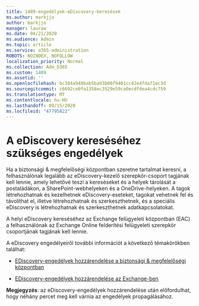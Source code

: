 ```yaml
---
title: 1489-engedélyek-eDiscovery-keresések
ms.author: markjjo
author: markjjo
manager: lauraw
ms.date: 04/21/2020
ms.audience: Admin
ms.topic: article
ms.service: o365-administration
ROBOTS: NOINDEX, NOFOLLOW
localization_priority: Normal
ms.collection: Adm_O365
ms.custom: 1489
ms.assetid: ''
ms.openlocfilehash: bc384a948bab5ba93b00f9401cc42e4fda71ec3d
ms.sourcegitcommit: c6692ce0fa1358ec3529e59ca0ecdfdea4cdc759
ms.translationtype: MT
ms.contentlocale: hu-HU
ms.lasthandoff: 09/15/2020
ms.locfileid: "47795822"
---
```

# <a name="permissions-required-for-ediscovery-searches"></a>A eDiscovery kereséséhez szükséges engedélyek

Ha a biztonsági & megfelelőségi központban szeretne tartalmat keresni, a felhasználónak legalább az eDiscovery-kezelő szerepkör-csoport tagjának kell lennie, amely lehetővé teszi a kereséseket és a helyek tárolását a postaládákon, a SharePoint-webhelyeken és a OneDrive-helyeken. A tagok létrehozhatnak és kezelhetnek eDiscovery-eseteket, tagokat vehetnek fel és távolíthat el, illetve létrehozhatnak és szerkeszthetnek, és a speciális eDiscovery is létrehozhatnak és szerkeszthetnek adatkapcsolatokat.

A helyi eDiscovery kereséséhez az Exchange felügyeleti központban (EAC) a felhasználónak az Exchange Online felderítési felügyeleti szerepkör csoportjának tagjának kell lennie.

A eDiscovery engedélyeiről további információt a következő témakörökben találhat: 

- [EDiscovery-engedélyek hozzárendelése a biztonsági & megfelelőségi központban](https://docs.microsoft.com/microsoft-365/compliance/assign-ediscovery-permissions)

- [EDiscovery-engedélyek hozzárendelése az Exchange-ben](https://docs.microsoft.com/exchange/security-and-compliance/in-place-ediscovery/assign-ediscovery-permissions)

**Megjegyzés**: az eDiscovery-engedélyek hozzárendelése után előfordulhat, hogy néhány percet meg kell várnia az engedélyek propagálásához.
